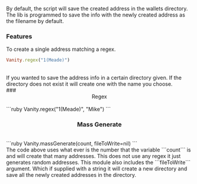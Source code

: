 By default, the script will save the created address in the wallets directory. The lib is programmed to save the info with the newly created address as the filename by default. <br> 
### Features
 To create a single address matching a regex.
 ```ruby
 Vanity.regex("1(Meade)")
 ```
 <br>
 If you wanted to save the address info in a certain directory given. If the directory does not exist it will create one with the name you choose.<br> 
### <center> Regex </center> 
 <br>
 ```ruby
 Vanity.regex("1(Meade)", "Mike")
 ```
 <br>
 
### <center> Mass Generate </center>
<br>
```ruby
 Vanity.massGenerate(count, fileToWrite=nil)
```
<br> The code above uses what ever is the number that the variable ```count``` is and will create that many addresses. This does not use any regex it just generates random addresses.  This module also includes the ```fileToWrite``` argument. Which if supplied with a string it will create a new directory and save all the newly created addresses in the directory.<br>


